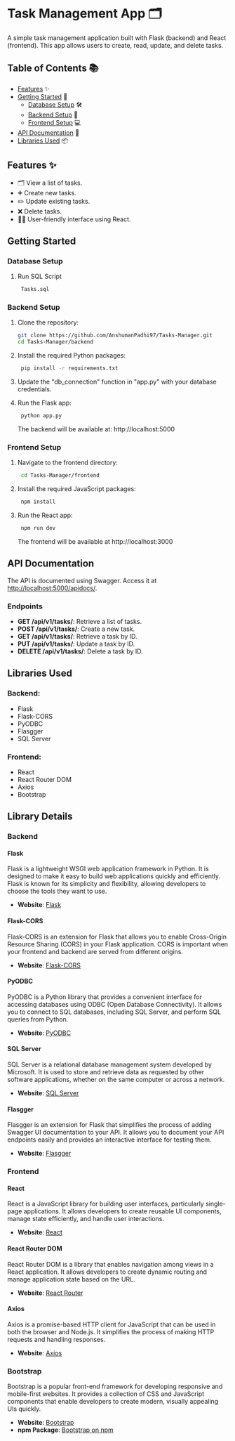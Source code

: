 # Task Management App 🗂️

A simple task management application built with Flask (backend) and React (frontend). This app allows users to create, read, update, and delete tasks.

## Table of Contents 📚

- [Features](#features) ✨
- [Getting Started](#getting-started) 🚀
  - [Database Setup](#database-setup) 🛠️
  - [Backend Setup](#backend-setup) 🔧
  - [Frontend Setup](#frontend-setup) 💻
- [API Documentation](#api-documentation) 📖
- [Libraries Used](#libraries-used) 📦

## Features ✨

- 🗂️ View a list of tasks.
- ➕ Create new tasks.
- ✏️ Update existing tasks.
- ❌ Delete tasks.
- 👩‍💻 User-friendly interface using React.

## Getting Started

### Database Setup

1. Run SQL Script
   ```bash
    Tasks.sql
   ```

### Backend Setup

1. Clone the repository:

   ```bash
   git clone https://github.com/AnshumanPadhi97/Tasks-Manager.git
   cd Tasks-Manager/backend
   ```

2. Install the required Python packages:

   ```bash
    pip install -r requirements.txt
   ```

3. Update the "db_connection" function in "app.py" with your database credentials.

4. Run the Flask app:

   ```bash
    python app.py
   ```

   The backend will be available at: http://localhost:5000

### Frontend Setup

1. Navigate to the frontend directory:

   ```bash
    cd Tasks-Manager/frontend
   ```

2. Install the required JavaScript packages:

   ```bash
    npm install
   ```

3. Run the React app:

   ```bash
    npm run dev
   ```

   The frontend will be available at http://localhost:3000

## API Documentation

The API is documented using Swagger. Access it at [http://localhost:5000/apidocs/](http://localhost:5000/apidocs/).

### Endpoints

- **GET /api/v1/tasks/**: Retrieve a list of tasks.
- **POST /api/v1/tasks/**: Create a new task.
- **GET /api/v1/tasks/<id>**: Retrieve a task by ID.
- **PUT /api/v1/tasks/<id>**: Update a task by ID.
- **DELETE /api/v1/tasks/<id>**: Delete a task by ID.

## Libraries Used

### Backend:

- Flask
- Flask-CORS
- PyODBC
- Flasgger
- SQL Server

### Frontend:

- React
- React Router DOM
- Axios
- Bootstrap

## Library Details

### Backend

#### Flask

Flask is a lightweight WSGI web application framework in Python. It is designed to make it easy to build web applications quickly and efficiently. Flask is known for its simplicity and flexibility, allowing developers to choose the tools they want to use.

- **Website**: [Flask](https://flask.palletsprojects.com/)

#### Flask-CORS

Flask-CORS is an extension for Flask that allows you to enable Cross-Origin Resource Sharing (CORS) in your Flask application. CORS is important when your frontend and backend are served from different origins.

- **Website**: [Flask-CORS](https://flask-cors.readthedocs.io/en/latest/)

#### PyODBC

PyODBC is a Python library that provides a convenient interface for accessing databases using ODBC (Open Database Connectivity). It allows you to connect to SQL databases, including SQL Server, and perform SQL queries from Python.

- **Website**: [PyODBC](https://github.com/mkleehammer/pyodbc)

#### SQL Server

SQL Server is a relational database management system developed by Microsoft. It is used to store and retrieve data as requested by other software applications, whether on the same computer or across a network.

- **Website**: [SQL Server](https://www.microsoft.com/en-us/sql-server/sql-server-downloads)

#### Flasgger

Flasgger is an extension for Flask that simplifies the process of adding Swagger UI documentation to your API. It allows you to document your API endpoints easily and provides an interactive interface for testing them.

- **Website**: [Flasgger](https://github.com/flasgger/flasgger)

### Frontend

#### React

React is a JavaScript library for building user interfaces, particularly single-page applications. It allows developers to create reusable UI components, manage state efficiently, and handle user interactions.

- **Website**: [React](https://reactjs.org/)

#### React Router DOM

React Router DOM is a library that enables navigation among views in a React application. It allows developers to create dynamic routing and manage application state based on the URL.

- **Website**: [React Router](https://reactrouter.com/)

#### Axios

Axios is a promise-based HTTP client for JavaScript that can be used in both the browser and Node.js. It simplifies the process of making HTTP requests and handling responses.

- **Website**: [Axios](https://axios-http.com/)

### Bootstrap

Bootstrap is a popular front-end framework for developing responsive and mobile-first websites. It provides a collection of CSS and JavaScript components that enable developers to create modern, visually appealing UIs quickly.

- **Website**: [Bootstrap](https://getbootstrap.com/)
- **npm Package**: [Bootstrap on npm](https://www.npmjs.com/package/bootstrap)
